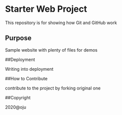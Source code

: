 # Starter Web Project

This repository is for showing how Git and GitHub work

## Purpose

Sample website with plenty of files for demos

##Deployment

Writing into deployment 

##How to Contribute

contribute to the project by forking original one

##Copyright

2020@oju